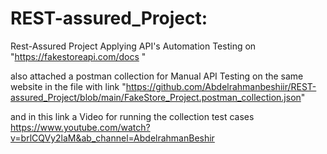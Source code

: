 # REST-assured_Project:
Rest-Assured Project Applying API's Automation Testing on "https://fakestoreapi.com/docs "

also attached a postman collection for Manual API Testing on the same website in the file with link "https://github.com/Abdelrahmanbeshiir/REST-assured_Project/blob/main/FakeStore_Project.postman_collection.json" 

and in this link a Video for running the collection test cases 
https://www.youtube.com/watch?v=brlCQVy2laM&ab_channel=AbdelrahmanBeshir
